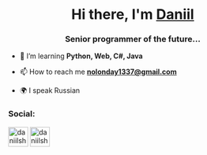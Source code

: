 <h1 align="center">Hi there, I'm <a href="#" target="_blank" style="color: inherit;">Daniil</a></h1>
<h3 align="center">Senior programmer of the future...</h3>

- 🌱 I’m learning **Python, Web, C#, Java**

- 📫 How to reach me **nolonday1337@gmail.com**

- 🌍 I speak Russian

### Social:
<p align="left">
<a href="https://t.me/nolonday" target="blank"><img align="center" src="https://raw.githubusercontent.com/daniilshat/daniilshat/2d7eafe5250314b3d422c86b35de062e0f1f5178/icons/Telegram.svg" alt="daniilshat" height="40" width="40" /></a>
<a href="https://vk.com/nolonday" target="blank"><img align="center" src="https://raw.githubusercontent.com/daniilshat/daniilshat/2d7eafe5250314b3d422c86b35de062e0f1f5178/icons/vk.svg" alt="daniilshat" height="40" width="40" /></a>
</p>
